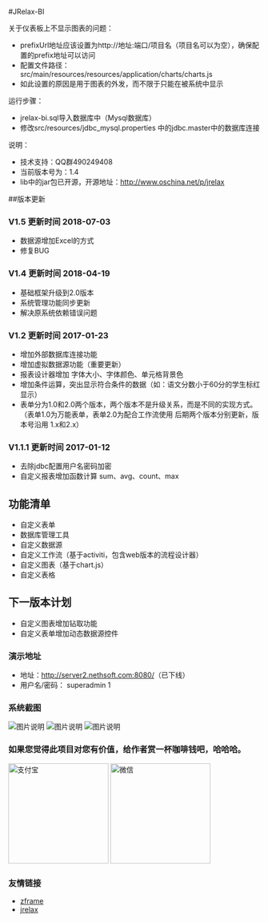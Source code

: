 #JRelax-BI

关于仪表板上不显示图表的问题：
- prefixUrl地址应该设置为http://地址:端口/项目名（项目名可以为空），确保配置的prefix地址可以访问
- 配置文件路径：src/main/resources/resources/application/charts/charts.js
- 如此设置的原因是用于图表的外发，而不限于只能在被系统中显示

运行步骤：
- jrelax-bi.sql导入数据库中（Mysql数据库）
- 修改src/resources/jdbc_mysql.properties 中的jdbc.master中的数据库连接

说明：
* 技术支持：QQ群490249408
* 当前版本号为：1.4
* lib中的jar包已开源，开源地址：http://www.oschina.net/p/jrelax

##版本更新
### V1.5 更新时间 2018-07-03
* 数据源增加Excel的方式
* 修复BUG

### V1.4 更新时间 2018-04-19
* 基础框架升级到2.0版本
* 系统管理功能同步更新
* 解决原系统依赖错误问题

### V1.2 更新时间 2017-01-23
* 增加外部数据库连接功能
* 增加虚拟数据源功能（重要更新）
* 报表设计器增加 字体大小、字体颜色、单元格背景色
* 增加条件运算，突出显示符合条件的数据（如：语文分数小于60分的学生标红显示）
* 表单分为1.0和2.0两个版本，两个版本不是升级关系，而是不同的实现方式。  （表单1.0为万能表单，表单2.0为配合工作流使用 后期两个版本分别更新，版本号沿用 1.x和2.x）

### V1.1.1 更新时间 2017-01-12
 * 去除jdbc配置用户名密码加密
 * 自定义报表增加函数计算 sum、avg、count、max

## 功能清单

* 自定义表单
* 数据库管理工具
* 自定义数据源
* 自定义工作流（基于activiti，包含web版本的流程设计器）
* 自定义图表（基于chart.js）
* 自定义表格

## 下一版本计划
* 自定义图表增加钻取功能
* 自定义表单增加动态数据源控件

### 演示地址

* 地址：<http://server2.nethsoft.com:8080/>（已下线）
* 用户名/密码： superadmin 1

### 系统截图
![图片说明](https://static.oschina.net/uploads/space/2016/1209/103549_WQyu_935028.png "1")
![图片说明](https://static.oschina.net/uploads/space/2016/1209/103601_p3Va_935028.png "2")
![图片说明](https://static.oschina.net/uploads/space/2016/1209/103615_PGsb_935028.png "3")

### 如果您觉得此项目对您有价值，给作者赏一杯咖啡钱吧，哈哈哈。
<img src="https://static.oschina.net/uploads/space/2018/0322/152821_Cqkl_935028.png" width='200px' alt="支付宝"/> 
<img src="https://static.oschina.net/uploads/space/2018/0322/152832_GOYV_935028.png" width='200px' alt="微信"/>

### 友情链接

* [zframe](http://www.oschina.net/p/zframe)
* [jrelax](http://www.oschina.net/p/jrelax)